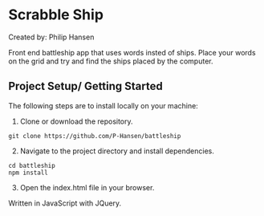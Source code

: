 <h1>Scrabble Ship</h1>

Created by: Philip Hansen

Front end battleship app that uses words insted of ships. Place your words on the grid and try and find the ships placed by the computer.

## Project Setup/ Getting Started

The following steps are to install locally on your machine:

1. Clone or download the repository.

```
git clone https://github.com/P-Hansen/battleship
```

2. Navigate to the project directory and install dependencies.

```
cd battleship
npm install
```

3. Open the index.html file in your browser.

Written in JavaScript with JQuery.
